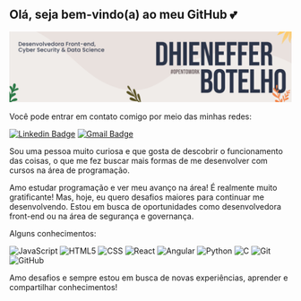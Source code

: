 ## Olá, seja bem-vindo(a) ao meu GitHub 💕

<img src="./capa.png" alt="Capa de apresentação">

Você pode entrar em contato comigo por meio das minhas redes:

[![Linkedin Badge](https://img.shields.io/badge/-Dhieneffer%20Botelho-F2F2F2?style=flat-square&logo=Linkedin&logoColor=2B3448&link=https://www.linkedin.com/in/dhienefferbc-dev/)](https://www.linkedin.com/in/dhienefferbc-dev/)
[![Gmail Badge](https://img.shields.io/badge/-dhieneffer_bc@hotmail.com-F2F2F2?style=flat-square&logo=Gmail&logoColor=2B3448&link=mailto:dhieneffer_bc@hotmail.com)](mailto:dhieneffer_bc@hotmail.com)

Sou uma pessoa muito curiosa e que gosta de descobrir o funcionamento das coisas, o que me fez buscar mais formas de me desenvolver com cursos na área de programação.

Amo estudar programação e ver meu avanço na área! É realmente muito gratificante! Mas, hoje, eu quero desafios maiores para continuar me desenvolvendo.
Estou em busca de oportunidades como desenvolvedora front-end ou na área de segurança e governança.

Alguns conhecimentos:

![JavaScript](https://img.shields.io/badge/-JavaScript-F2F2F2?style=flat&logo=javascript)
![HTML5](https://img.shields.io/badge/-HTML5-F2F2F2?style=flat&logo=HTML5)
![CSS](https://img.shields.io/badge/-CSS-F2F2F2?style=flat&logo=CSS3&logoColor=1572B6)
![React](https://img.shields.io/badge/-React-F2F2F2?style=flat&logo=react)
![Angular](https://img.shields.io/badge/-Angular-F2F2F2?style=flat&logo=angular)
![Python](https://img.shields.io/badge/-Python-F2F2F2?style=flat&logo=python)
![C](https://img.shields.io/badge/-C/C++-F2F2F2?style=flat&logo=c)
![Git](https://img.shields.io/badge/-Git-F2F2F2?style=flat&logo=git)
![GitHub](https://img.shields.io/badge/-GitHub-F2F2F2?style=flat&logo=github)

Amo desafios e sempre estou em busca de novas experiências, aprender e compartilhar conhecimentos!
